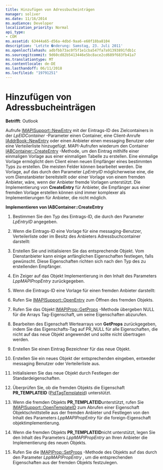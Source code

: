 ```yaml
---
title: Hinzufügen von Adressbucheinträgen
manager: soliver
ms.date: 11/16/2014
ms.audience: Developer
localization_priority: Normal
api_type:
- COM
ms.assetid: 63444a65-d56a-4dbd-9aa6-e60f18ba8104
description: 'Letzte �nderung: Samstag, 23. Juli 2011'
ms.openlocfilehash: adbfbb73ac0f5f1e1cba547fa7a91393891fdb1c
ms.sourcegitcommit: 9d60cd82b5413446e5bc8ace2cd689f683fb41a7
ms.translationtype: MT
ms.contentlocale: de-DE
ms.lasthandoff: 06/11/2018
ms.locfileid: "19791251"
---
```

# <a name="adding-address-book-entries"></a>Hinzufügen von Adressbucheinträgen

  
  
**Betrifft**: Outlook 
  
Aufrufe [IMAPISupport::NewEntry](imapisupport-newentry.md) mit der Eintrags-ID des Zielcontainers in der _LpEIDContainer_ -Parameter einen Container, eine Client-Anrufe [IAddrBook::NewEntry](iaddrbook-newentry.md) oder einen Anbieter einen messaging Benutzer oder eine Verteilerliste hinzugefügt. MAPI-Aufrufen wiederum den Container [IABContainer::CreateEntry](iabcontainer-createentry.md) -Methode, um den Eintrag mithilfe einer einmaligen Vorlage aus einer einmaligen Tabelle zu erstellen. Eine einmalige Vorlage ermöglicht dem Client einen neuen Empfänger eines bestimmten Typs zu erstellen. Die meisten Felder können bearbeitet werden. Die Vorlage, auf das durch den Parameter _LpEntryID_ möglicherweise eine, die vom Dienstanbieter bereitstellt oder einer Vorlage von einem fremden Anbieter, wäre, wenn der Anbieter fremde Vorlagen unterstützt. Die Implementierung von **CreateEntry** für Anbieter, die Empfänger aus einer fremden Vorlage erstellen können sind immer komplexer als Implementierungen für Anbieter, die nicht möglich. 
  
 **Implementieren von IABContainer::CreateEntry**
  
1. Bestimmen Sie den Typ des Eintrags-ID, die durch den Parameter _LpEntryID_ angegeben. 
    
2. Wenn die Eintrags-ID eine Vorlage für eine messaging-Benutzer, Verteilerliste oder im Besitz des Anbieters Adressbuchcontainer darstellt:
    
1. Erstellen Sie und initialisieren Sie das entsprechende Objekt. Vom Dienstanbieter kann einige anfänglichen Eigenschaften festlegen, falls gewünscht. Diese Eigenschaften richten sich nach den Typ des zu erstellenden Empfänger. 
    
2. Ein Zeiger auf das Objekt Implementierung in den Inhalt des Parameters _LppMAPIPropEntry_ zurückgegeben. 
    
3. Wenn die Eintrags-ID eine Vorlage für einen fremden Anbieter darstellt:
    
1. Rufen Sie [IMAPISupport::OpenEntry](imapisupport-openentry.md) zum Öffnen des fremden Objekts. 
    
2. Rufen Sie das Objekt [IMAPIProp::GetProps](imapiprop-getprops.md) -Methode übergeben NULL für die Arrays Tag-Eigenschaft, um seine Eigenschaften abzurufen. 
    
3. Bearbeiten des Eigenschaft Wertearrays von **GetProps** zurückgegeben, indem Sie das Eigenschafts-Tag auf PR_NULL für alle Eigenschaften, die nicht auf das neue Objekt angewendet und sollte nicht übertragen werden. 
    
4. Erstellen Sie einen Eintrag Bezeichner für das neue Objekt. 
    
5. Erstellen Sie ein neues Objekt der entsprechenden eingeben, entweder messaging Benutzer oder Verteilerliste aus.
    
6. Initialisieren Sie das neue Objekt durch Festlegen der Standardeigenschaften.
    
7. Überprüfen Sie, ob die fremden Objekts die Eigenschaft **PR_TEMPLATEID** ([PidTagTemplateid](pidtagtemplateid-canonical-property.md)) unterstützt. 
    
8. Wenn die fremden Objekts **PR_TEMPLATEID**unterstützt, rufen Sie [IMAPISupport::OpenTemplateID](imapisupport-opentemplateid.md) zum Abrufen einer Eigenschaft Objektschnittstelle aus der fremden Anbieter und Festlegen von den Inhalt des Parameters _LppMAPIPropEntry_ für die foreign-Eigenschaft objektimplementierung. 
    
9. Wenn die fremden Objekts **PR_TEMPLATEID**nicht unterstützt, legen Sie den Inhalt des Parameters _LppMAPIPropEntry_ an Ihren Anbieter die Implementierung des neuen Objekts. 
    
10. Rufen Sie die [IMAPIProp::SetProps](imapiprop-setprops.md) -Methode des Objekts auf das durch den Parameter _LppMAPIPropEntry_ , um die entsprechenden Eigenschaften aus der fremden Objekts festzulegen. 
    

